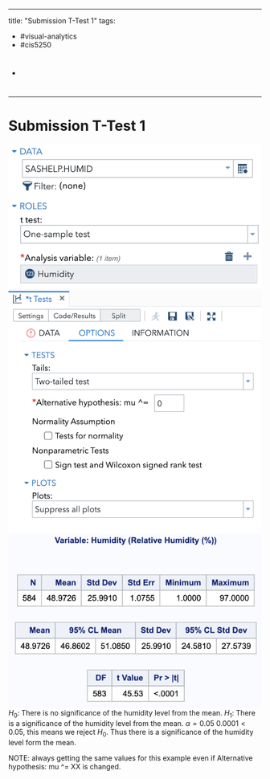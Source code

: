 
---
title: "Submission T-Test 1"
tags:
- #visual-analytics 
- #cis5250 
- #
---
# Submission T-Test 1
![](attachments/Pasted%20image%2020220921190241.png)
![](attachments/Pasted%20image%2020220921190058.png)
![](attachments/Pasted%20image%2020220921190302.png)
$H_0$: There is no significance of the humidity level from the mean.
$H_1$: There is a significance of the humidity level from the mean.
$\alpha=0.05$
$0.0001< 0.05$, this means we reject $H_0$.
Thus there is a significance of the humidity level form the mean.

NOTE: always getting the same values for this example even if Alternative hypothesis: mu ^= XX is changed.
